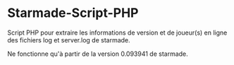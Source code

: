 Starmade-Script-PHP
===================

Script PHP pour extraire les informations de version et de joueur(s) en ligne des fichiers log et server.log de starmade.

Ne fonctionne qu'à partir de la version 0.093941 de starmade.
